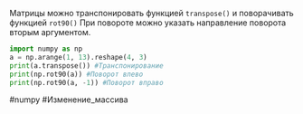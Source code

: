 Матрицы можно транспонировать функцией `transpose()` и поворачивать функцией `rot90()`
При повороте можно указать направление поворота вторым аргументом.
```python
import numpy as np
a = np.arange(1, 13).reshape(4, 3)
print(a.transpose()) #Транспонирование
print(np.rot90(a)) #Поворот влево
print(np.rot90(a, -1)) #Поворот вправо
```

#numpy #Изменение_массива